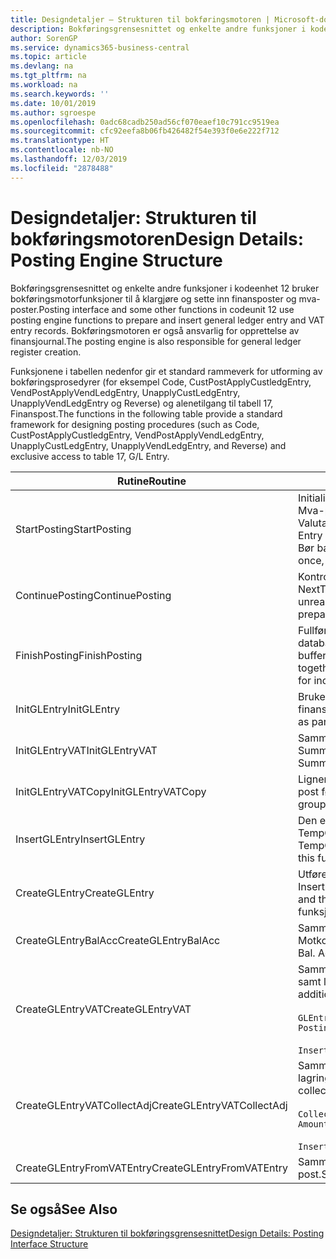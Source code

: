```yaml
---
title: Designdetaljer – Strukturen til bokføringsmotoren | Microsoft-dokumentasjon
description: Bokføringsgrensesnittet og enkelte andre funksjoner i kodeenhet 12 bruker bokføringsmotorfunksjoner til å klargjøre og sette inn finansposter og mva-poster. Bokføringsmotoren er også ansvarlig for opprettelse av finansjournal.
author: SorenGP
ms.service: dynamics365-business-central
ms.topic: article
ms.devlang: na
ms.tgt_pltfrm: na
ms.workload: na
ms.search.keywords: ''
ms.date: 10/01/2019
ms.author: sgroespe
ms.openlocfilehash: 0adc68cadb250ad56cf070eaef10c791cc9519ea
ms.sourcegitcommit: cfc92eefa8b06fb426482f54e393f0e6e222f712
ms.translationtype: HT
ms.contentlocale: nb-NO
ms.lasthandoff: 12/03/2019
ms.locfileid: "2878488"
---
```

# <a name="design-details-posting-engine-structure"></a><span data-ttu-id="b9df5-104">Designdetaljer: Strukturen til bokføringsmotoren</span><span class="sxs-lookup"><span data-stu-id="b9df5-104">Design Details: Posting Engine Structure</span></span>
<span data-ttu-id="b9df5-105">Bokføringsgrensesnittet og enkelte andre funksjoner i kodeenhet 12 bruker bokføringsmotorfunksjoner til å klargjøre og sette inn finansposter og mva-poster.</span><span class="sxs-lookup"><span data-stu-id="b9df5-105">Posting interface and some other functions in codeunit 12 use posting engine functions to prepare and insert general ledger entry and VAT entry records.</span></span> <span data-ttu-id="b9df5-106">Bokføringsmotoren er også ansvarlig for opprettelse av finansjournal.</span><span class="sxs-lookup"><span data-stu-id="b9df5-106">The posting engine is also responsible for general ledger register creation.</span></span>  
  
 <span data-ttu-id="b9df5-107">Funksjonene i tabellen nedenfor gir et standard rammeverk for utforming av bokføringsprosedyrer (for eksempel Code, CustPostApplyCustledgEntry, VendPostApplyVendLedgEntry, UnapplyCustLedgEntry, UnapplyVendLedgEntry og Reverse) og alenetilgang til tabell 17, Finanspost.</span><span class="sxs-lookup"><span data-stu-id="b9df5-107">The functions in the following table provide a standard framework for designing posting procedures (such as Code, CustPostApplyCustledgEntry, VendPostApplyVendLedgEntry, UnapplyCustLedgEntry, UnapplyVendLedgEntry, and Reverse) and exclusive access to table 17, G/L Entry.</span></span>  
  
|<span data-ttu-id="b9df5-108">Rutine</span><span class="sxs-lookup"><span data-stu-id="b9df5-108">Routine</span></span>|<span data-ttu-id="b9df5-109">Beskrivelse</span><span class="sxs-lookup"><span data-stu-id="b9df5-109">Description</span></span>|  
|-------------|---------------------------------------|  
|<span data-ttu-id="b9df5-110">StartPosting</span><span class="sxs-lookup"><span data-stu-id="b9df5-110">StartPosting</span></span>|<span data-ttu-id="b9df5-111">Initialiserer bokføringsbufferen TempGLEntryBuf, låser tabellene Finanspost og Mva-post og initialiserer Regnskapsperiode, Finansjournal og Valutakurs.</span><span class="sxs-lookup"><span data-stu-id="b9df5-111">Initializes posting buffer TempGLEntryBuf, locks G/L Entry and VAT Entry tables, and initializes Accounting Period, G/L Register, and Exchange Rate.</span></span> <span data-ttu-id="b9df5-112">Bør bare kalles én gang, og deretter er NextEntryNo lik 0.</span><span class="sxs-lookup"><span data-stu-id="b9df5-112">Should be called only once, then NextEntryNo is 0.</span></span>|  
|<span data-ttu-id="b9df5-113">ContinuePosting</span><span class="sxs-lookup"><span data-stu-id="b9df5-113">ContinuePosting</span></span>|<span data-ttu-id="b9df5-114">Kontrollerer og bokfører urealisert mva for forrige transaksjonsøkning NextTransactionNo og klargjør bokføring av neste linje.</span><span class="sxs-lookup"><span data-stu-id="b9df5-114">Checks and posts unrealized VAT for previous transaction increment NextTransactionNo and prepares post of next line.</span></span>|  
|<span data-ttu-id="b9df5-115">FinishPosting</span><span class="sxs-lookup"><span data-stu-id="b9df5-115">FinishPosting</span></span>|<span data-ttu-id="b9df5-116">Fullfører bokføring ved å sette inn finansposter fra midlertidig buffer til databasetabell.</span><span class="sxs-lookup"><span data-stu-id="b9df5-116">Completes posting by inserting G/L entries from temporary buffer into database table.</span></span> <span data-ttu-id="b9df5-117">Brukes alltid sammen med StartPosting.</span><span class="sxs-lookup"><span data-stu-id="b9df5-117">Always used together with StartPosting.</span></span> <span data-ttu-id="b9df5-118">Kontrollerer om det finnes inkonsekvenser.</span><span class="sxs-lookup"><span data-stu-id="b9df5-118">Checks for inconsistencies.</span></span>|  
|<span data-ttu-id="b9df5-119">InitGLEntry</span><span class="sxs-lookup"><span data-stu-id="b9df5-119">InitGLEntry</span></span>|<span data-ttu-id="b9df5-120">Brukes til å initialisere ny finanspost for</span><span class="sxs-lookup"><span data-stu-id="b9df5-120">Used to initialize new G/L entry for Gen.</span></span> <span data-ttu-id="b9df5-121">finanskladdelinje.</span><span class="sxs-lookup"><span data-stu-id="b9df5-121">Jnl Line.</span></span> <span data-ttu-id="b9df5-122">Returnerer GLEntry som parameter.</span><span class="sxs-lookup"><span data-stu-id="b9df5-122">Returns GLEntry as parameter.</span></span>|  
|<span data-ttu-id="b9df5-123">InitGLEntryVAT</span><span class="sxs-lookup"><span data-stu-id="b9df5-123">InitGLEntryVAT</span></span>|<span data-ttu-id="b9df5-124">Samme som InitGLEntry, men tilordner også Motkontonr. og SummarizeVAT.</span><span class="sxs-lookup"><span data-stu-id="b9df5-124">Same as InitGLEntry, but also assigns Bal. Account No. and SummarizeVAT.</span></span>|  
|<span data-ttu-id="b9df5-125">InitGLEntryVATCopy</span><span class="sxs-lookup"><span data-stu-id="b9df5-125">InitGLEntryVATCopy</span></span>|<span data-ttu-id="b9df5-126">Ligner på InitGLEntryVAT, men kopierer også bokføringsgruppedata fra mva-post før SummarizeVAT.</span><span class="sxs-lookup"><span data-stu-id="b9df5-126">Similar to InitGLEntryVAT, but also copies posting groups data from VAT Entry before SummarizeVAT.</span></span>|  
|<span data-ttu-id="b9df5-127">InsertGLEntry</span><span class="sxs-lookup"><span data-stu-id="b9df5-127">InsertGLEntry</span></span>|<span data-ttu-id="b9df5-128">Den eneste funksjonen som setter inn finanspost i den globale tabellen TempGLEntryBuf.</span><span class="sxs-lookup"><span data-stu-id="b9df5-128">The only function that inserts G/L entry into global TempGLEntryBuf table.</span></span> <span data-ttu-id="b9df5-129">Bruk alltid denne funksjonen til å sette inn.</span><span class="sxs-lookup"><span data-stu-id="b9df5-129">Always use this function for insert.</span></span>|  
|<span data-ttu-id="b9df5-130">CreateGLEntry</span><span class="sxs-lookup"><span data-stu-id="b9df5-130">CreateGLEntry</span></span>|<span data-ttu-id="b9df5-131">Utfører InitGLEntry, tilordner tilleggsvalutabeløp og utfører deretter InsertGLEntry.</span><span class="sxs-lookup"><span data-stu-id="b9df5-131">Performs an InitGLEntry, assigns Additional Currency Amount, and then performs InsertGLEntry.</span></span> <span data-ttu-id="b9df5-132">Erstatter flere kodelinjer med ett funksjonskall.</span><span class="sxs-lookup"><span data-stu-id="b9df5-132">Replaces several lines of code with a single function call.</span></span>|  
|<span data-ttu-id="b9df5-133">CreateGLEntryBalAcc</span><span class="sxs-lookup"><span data-stu-id="b9df5-133">CreateGLEntryBalAcc</span></span>|<span data-ttu-id="b9df5-134">Samme som CreateGLEntry, men tilordner også Motkontotype og Motkontonr.</span><span class="sxs-lookup"><span data-stu-id="b9df5-134">Same as CreateGLEntry, but also assigns Bal. Account Type and Bal. Account No.</span></span>|  
|<span data-ttu-id="b9df5-135">CreateGLEntryVAT</span><span class="sxs-lookup"><span data-stu-id="b9df5-135">CreateGLEntryVAT</span></span>|<span data-ttu-id="b9df5-136">Samme som CreateGLEntry, men med ekstra behandling for bokføringsgrupper samt lagring til midlertidig mva-buffer:</span><span class="sxs-lookup"><span data-stu-id="b9df5-136">Same as CreateGLEntry, but with additional processing for posting groups and saving to temporary VAT buffer:</span></span><br /><br /> `GLEntry.CopyPostingGroupsFromDtldCVBuf(DtldCVLedgEntryBuf,GenJnlLine."Gen. Posting Type");`<br /><br /> `InsertVATEntriesFromTemp(DtldCVLedgEntryBuf,GLEntry);`|  
|<span data-ttu-id="b9df5-137">CreateGLEntryVATCollectAdj</span><span class="sxs-lookup"><span data-stu-id="b9df5-137">CreateGLEntryVATCollectAdj</span></span>|<span data-ttu-id="b9df5-138">Samme som CreateGLEntry, men med en ekstra samling justeringer samt lagring til midlertidig mva-buffer:</span><span class="sxs-lookup"><span data-stu-id="b9df5-138">Same as CreateGLEntry, but with additional collection of adjustments and saving to temporary VAT buffer:</span></span><br /><br /> `CollectAdjustment(AdjAmount,GLEntry.Amount,GLEntry."Additional-Currency Amount",OriginalDateSet);`<br /><br /> `InsertVATEntriesFromTemp(DtldCVLedgEntryBuf,GLEntry);`|  
|<span data-ttu-id="b9df5-139">CreateGLEntryFromVATEntry</span><span class="sxs-lookup"><span data-stu-id="b9df5-139">CreateGLEntryFromVATEntry</span></span>|<span data-ttu-id="b9df5-140">Samme som CreateGLEntry, men kopierer også bokføringsgrupper fra mva-post.</span><span class="sxs-lookup"><span data-stu-id="b9df5-140">Same as CreateGLEntry, but also copies posting groups from VAT entry.</span></span>|  
  
## <a name="see-also"></a><span data-ttu-id="b9df5-141">Se også</span><span class="sxs-lookup"><span data-stu-id="b9df5-141">See Also</span></span>  
 [<span data-ttu-id="b9df5-142">Designdetaljer: Strukturen til bokføringsgrensesnittet</span><span class="sxs-lookup"><span data-stu-id="b9df5-142">Design Details: Posting Interface Structure</span></span>](design-details-posting-interface-structure.md)